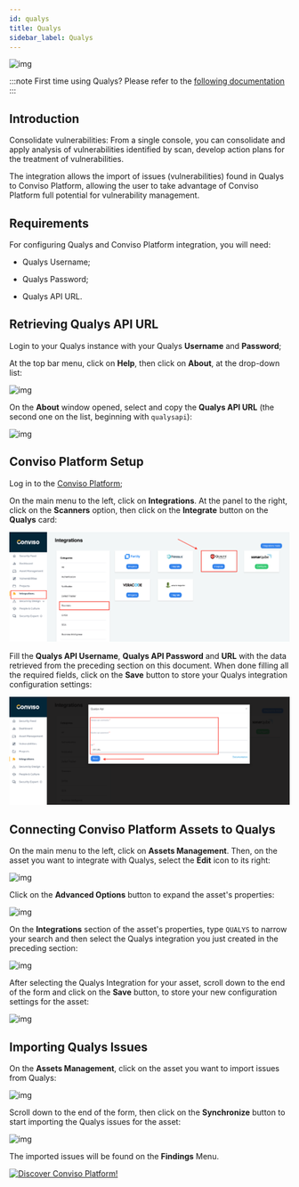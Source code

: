 ```yaml
---
id: qualys
title: Qualys
sidebar_label: Qualys
---
```


<div style={{textAlign: 'center'}}>

![img](../../static/img/qualys.png)

</div>

:::note
First time using Qualys? Please refer to the [following documentation](https://www.qualys.com/documentation/)
:::

## Introduction

Consolidate vulnerabilities: From a single console, you can consolidate and apply analysis of vulnerabilities identified by scan, develop action plans for the treatment of vulnerabilities.

The integration allows the import of issues (vulnerabilities) found in Qualys to Conviso Platform, allowing the user to take advantage of Conviso Platform full potential for vulnerability management.

## Requirements

For configuring Qualys and Conviso Platform integration, you will need:

- Qualys Username;

- Qualys Password;

- Qualys API URL.

## Retrieving Qualys API URL

Login to your Qualys instance with your Qualys **Username** and **Password**;

At the top bar menu, click on **Help**, then click on **About**, at the drop-down list:

<div style={{textAlign: 'center'}}>

![img](../../static/img/qualys-img1.png)

</div>

On the **About** window opened, select and copy the **Qualys API URL** (the second one on the list, beginning with ```qualysapi```): 

<div style={{textAlign: 'center'}}>

![img](../../static/img/qualys-img2.png)

</div>

## Conviso Platform Setup

Log in to the [Conviso Platform](https://app.convisoappsec.com);

On the main menu to the left, click on **Integrations**. At the panel to the right, click on the **Scanners** option, then click on the **Integrate** button on the **Qualys** card:

<div style={{textAlign: 'center'}}>

![img](../../static/img/qualys-img3.png)

</div>

Fill the **Qualys API Username**, **Qualys API Password** and **URL** with the data retrieved from the preceding section on this document. When done filling all the required fields, click on the **Save** button to store your Qualys integration configuration settings:

<div style={{textAlign: 'center'}}>

![img](../../static/img/qualys-img4.png)

</div>

## Connecting Conviso Platform Assets to Qualys

On the main menu to the left, click on **Assets Management**. Then, on the asset you want to integrate with Qualys, select the **Edit** icon to its right: 

<div style={{textAlign: 'center'}}>

![img](../../static/img/qualys-img5.png)

</div>

Click on the **Advanced Options** button to expand the asset's properties:

<div style={{textAlign: 'center'}}>

![img](../../static/img/qualys-img6.png)

</div>

On the **Integrations** section of the asset's properties, type ```QUALYS``` to narrow your search and then select the Qualys integration you just created in the preceding section:

<div style={{textAlign: 'center'}}>

![img](../../static/img/qualys-img7.png)

</div>

After selecting the Qualys Integration for your asset, scroll down to the end of the form and click on the **Save** button, to store your new configuration settings for the asset:

<div style={{textAlign: 'center'}}>

![img](../../static/img/qualys-img8.png)

</div>

## Importing Qualys Issues

On the **Assets Management**, click on the asset you want to import issues from Qualys:

<div style={{textAlign: 'center'}}>

![img](../../static/img/qualys-img9.png)

</div>

Scroll down to the end of the form, then click on the **Synchronize** button to start importing the Qualys issues for the asset:

<div style={{textAlign: 'center'}}>

![img](../../static/img/qualys-img10.png)

</div>

The imported issues will be found on the **Findings** Menu.

[![Discover Conviso Platform!](https://no-cache.hubspot.com/cta/default/5613826/interactive-125788977029.png)](https://cta-service-cms2.hubspot.com/web-interactives/public/v1/track/redirect?encryptedPayload=AVxigLKtcWzoFbzpyImNNQsXC9S54LjJuklwM39zNd7hvSoR%2FVTX%2FXjNdqdcIIDaZwGiNwYii5hXwRR06puch8xINMyL3EXxTMuSG8Le9if9juV3u%2F%2BX%2FCKsCZN1tLpW39gGnNpiLedq%2BrrfmYxgh8G%2BTcRBEWaKasQ%3D&webInteractiveContentId=125788977029&portalId=5613826)